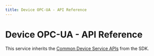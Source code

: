 ```yaml
---
title: Device OPC-UA - API Reference
---
```


# Device OPC-UA - API Reference

This service inherits the [Common Device Service APIs](../../ApiReference.md) from the SDK.
